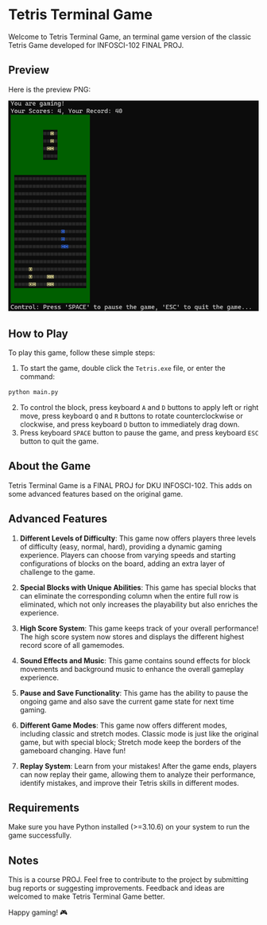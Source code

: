 # Tetris Terminal Game

Welcome to Tetris Terminal Game, an terminal game version of the classic Tetris Game developed for INFOSCI-102 FINAL PROJ.

## Preview
Here is the preview PNG:
<div align="center">
  <img src="Preview.png" alt="Preview">
</div>

## How to Play

To play this game, follow these simple steps:

1. To start the game, double click the `Tetris.exe` file, or enter the command:
```bash
python main.py
```
2. To control the block, press keyboard `A` and `D` buttons to apply left or right move, press keyboard `Q` and `R` buttons to rotate counterclockwise or clockwise, and press keyboard `D` button to immediately drag down.
3. Press keyboard `SPACE` button to pause the game, and press keyboard `ESC` button to quit the game.

## About the Game

Tetris Terminal Game is a FINAL PROJ for DKU INFOSCI-102. This adds on some advanced features based on the original game.

## Advanced Features

1. __Different Levels of Difficulty__: This game now offers players three levels of difficulty (easy, normal, hard), providing a dynamic gaming experience. Players can choose from varying speeds and starting configurations of blocks on the board, adding an extra layer of challenge to the game.

2. __Special Blocks with Unique Abilities__: This game has special blocks that can eliminate the corresponding column when the entire full row is eliminated, which not only increases the playability but also enriches the experience.

4. __High Score System__: This game keeps track of your overall performance! The high score system now stores and displays the different highest record score of all gamemodes.

5. __Sound Effects and Music__: This game contains sound effects for block movements and background music to enhance the overall gameplay experience.

6. __Pause and Save Functionality__: This game has the ability to pause the ongoing game and also save the current game state for next time gaming.

7. __Different Game Modes__: This game now offers different modes, including classic and stretch modes. Classic mode is just like the original game, but with special block; Stretch mode keep the borders of the gameboard changing. Have fun!

8. __Replay System__: Learn from your mistakes! After the game ends, players can now replay their game, allowing them to analyze their performance, identify mistakes, and improve their Tetris skills in different modes.

## Requirements

Make sure you have Python installed (>=3.10.6) on your system to run the game successfully.

## Notes

This is a course PROJ. Feel free to contribute to the project by submitting bug reports or suggesting improvements. Feedback and ideas are welcomed to make Tetris Terminal Game better.

Happy gaming! 🎮
